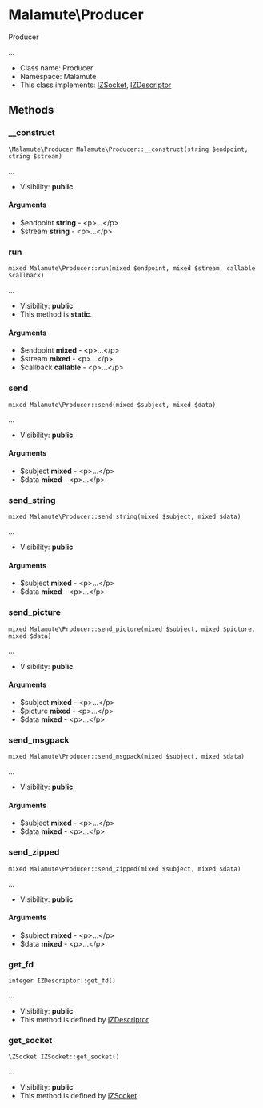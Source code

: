 Malamute\Producer
===============

Producer

...


* Class name: Producer
* Namespace: Malamute
* This class implements: [IZSocket](IZSocket.md), [IZDescriptor](IZDescriptor.md)






Methods
-------


### __construct

    \Malamute\Producer Malamute\Producer::__construct(string $endpoint, string $stream)



...

* Visibility: **public**


#### Arguments
* $endpoint **string** - &lt;p&gt;...&lt;/p&gt;
* $stream **string** - &lt;p&gt;...&lt;/p&gt;



### run

    mixed Malamute\Producer::run(mixed $endpoint, mixed $stream, callable $callback)



...

* Visibility: **public**
* This method is **static**.


#### Arguments
* $endpoint **mixed** - &lt;p&gt;...&lt;/p&gt;
* $stream **mixed** - &lt;p&gt;...&lt;/p&gt;
* $callback **callable** - &lt;p&gt;...&lt;/p&gt;



### send

    mixed Malamute\Producer::send(mixed $subject, mixed $data)



...

* Visibility: **public**


#### Arguments
* $subject **mixed** - &lt;p&gt;...&lt;/p&gt;
* $data **mixed** - &lt;p&gt;...&lt;/p&gt;



### send_string

    mixed Malamute\Producer::send_string(mixed $subject, mixed $data)



...

* Visibility: **public**


#### Arguments
* $subject **mixed** - &lt;p&gt;...&lt;/p&gt;
* $data **mixed** - &lt;p&gt;...&lt;/p&gt;



### send_picture

    mixed Malamute\Producer::send_picture(mixed $subject, mixed $picture, mixed $data)



...

* Visibility: **public**


#### Arguments
* $subject **mixed** - &lt;p&gt;...&lt;/p&gt;
* $picture **mixed** - &lt;p&gt;...&lt;/p&gt;
* $data **mixed** - &lt;p&gt;...&lt;/p&gt;



### send_msgpack

    mixed Malamute\Producer::send_msgpack(mixed $subject, mixed $data)



...

* Visibility: **public**


#### Arguments
* $subject **mixed** - &lt;p&gt;...&lt;/p&gt;
* $data **mixed** - &lt;p&gt;...&lt;/p&gt;



### send_zipped

    mixed Malamute\Producer::send_zipped(mixed $subject, mixed $data)



...

* Visibility: **public**


#### Arguments
* $subject **mixed** - &lt;p&gt;...&lt;/p&gt;
* $data **mixed** - &lt;p&gt;...&lt;/p&gt;



### get_fd

    integer IZDescriptor::get_fd()



...

* Visibility: **public**
* This method is defined by [IZDescriptor](IZDescriptor.md)




### get_socket

    \ZSocket IZSocket::get_socket()



...

* Visibility: **public**
* This method is defined by [IZSocket](IZSocket.md)



